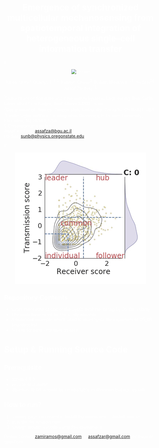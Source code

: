 <span style="background-color: #000000; color: white">

# <div align="center"> Emergence of synchronized multicellular mechanosensing from spatiotemporal integration of heterogeneous single-cell information transfer </div>

#<div align="center">
    ![alt text](./assets/ezgif-7-4f833406bd85.gif)
</div>

<div align="center"> Amos Zamir<sup>1</sup>, Guanyu Li<sup>2,3</sup>, Katelyn Chase<sup>3</sup>, Robert Moskovitch<sup>1</sup>, Bo Sun<sup>2§</sup>, Assaf Zaritsky<sup>1§</sup>
</div>

<sup>1</sup>Department of Software and Information Systems Engineering, Ben-Gurion University of the Negev, Beer-Sheva 84105, Israel <br>
<sup>2</sup>Department of Physics, Oregon State University, Corvallis, OR 97331, USA <br>
<sup>3</sup>Lewis-Sigler Institute for Integrative Genomics, Princeton University, Princeton, NJ 08544, USA <br>
§ Corresponding author. <br>
Assaf Zaritsky, assafza@bgu.ac.il <br>
Bo Sun, sunb@physics.oregonstate.edu 

#<div align="center">
    ![alt text](./assets/ezgif-7-effd4fd11132.gif)
</div>

## Repository Contents
- Experiment data of one of the cyclic expirments tag by 05_08. (/data)
- The code base used for the study analysis.
- A notebook example which used to investigate the expirment of 05_08. (/notebooks)
- Scripts for setup the enviroments

# Setup & Running Source Code
## Prerequisite
- conda 4.8.3
- vscode or Jupyter
- Ubuntun-18.04 (should be compatiable to Windows but not tested)

## How to run?
1. running bash command to install the conda env - ./install_env.sh
2. activate the environment
3. runnign jupyter/vscode using this enviroment.

Please contact zamiramos@gmail.com or assafzar@gmail.com for bugs or questions.

</span>